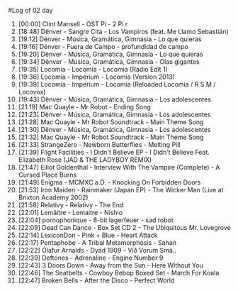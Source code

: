 #Log of 02 day

1. [00:00] Clint Mansell - OST Pi - 2 Pi r
1. [18:48] Dënver - Sangre Cita - Los Vampiros (feat. Me Llamo Sebastián)
1. [19:12] Dënver - Música, Gramática, Gimnasia - Lo que quieras
1. [19:16] Dënver - Fuera de Campo - profundidad de campo
1. [19:20] Dënver - Música, Gramática, Gimnasia - Lo que quieras
1. [19:34] Dënver - Música, Gramática, Gimnasia - Olas gigantes
1. [19:35] Locomia - Locomia - Locomia (Radio Edit 1)
1. [19:36] Locomia - Imperium - Locomia (Version 2013)
1. [19:39] Locomia - Imperium - Locomia (Reloaded Locomia / R S M / Locovox)
1. [19:43] Dënver - Música, Gramática, Gimnasia - Los adolescentes
1. [21:19] Mac Quayle - Mr Robot - Ending Song
1. [21:23] Dënver - Música, Gramática, Gimnasia - Los adolescentes
1. [21:28] Mac Quayle - Mr Robot Soundtrack - Main Theme Song
1. [21:30] Dënver - Música, Gramática, Gimnasia - Los adolescentes
1. [21:32] Mac Quayle - Mr Robot Soundtrack - Main Theme Song
1. [21:33] StrangeZero - Newborn Butterflies - Melting Pill
1. [21:39] Flight Facilities - I Didn't Believe EP - I Didn't Believe Feat. Elizabeth Rose (JAD & THE LADYBOY REMIX)
1. [21:47] Elliot Goldenthal - Interview With The Vampire (Complete) - A Cursed Place Burns
1. [21:49] Enigma - MCMXC a.D. - Knocking On Forbidden Doors
1. [21:53] Iron Maiden - Rainmaker (Japan EP) - The Wicker Man (Live at Brixton Academy 2002)
1. [21:58] Relativy - Relativy - The End
1. [22:01] Lemâitre - Lemaitre - Nishio
1. [22:04] pornophonique - 8-bit lagerfeuer - sad robot
1. [22:09] Dead Can Dance - Box Set CD 2 - The Ubiquitous Mr. Lovegrove
1. [22:14] LexiconDon - Pink + Blue - Heart Attack
1. [22:17] Pentaphobe - A Tribal Metamorphosis - Sahan
1. [22:22] Ólafur Arnalds - Dyad 1909 - Við Vorum Smá..
1. [22:39] Deftones - Adrenaline - Engine Number 9
1. [22:43] 3 Doors Down - Away from the Sun - Here Without You
1. [22:46] The Seatbelts - Cowboy Bebop Boxed Set - March For Koala
1. [22:47] Broken Bells - After the Disco - Perfect World
